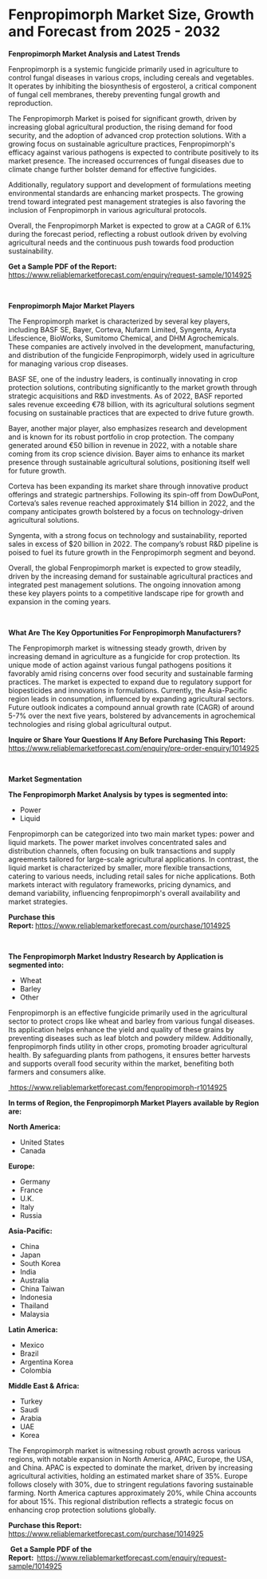 <p><h1>Fenpropimorph Market Size, Growth and Forecast from 2025 - 2032</h1></p><p><strong>Fenpropimorph Market Analysis and Latest Trends</strong></p>
<p><p>Fenpropimorph is a systemic fungicide primarily used in agriculture to control fungal diseases in various crops, including cereals and vegetables. It operates by inhibiting the biosynthesis of ergosterol, a critical component of fungal cell membranes, thereby preventing fungal growth and reproduction.</p><p>The Fenpropimorph Market is poised for significant growth, driven by increasing global agricultural production, the rising demand for food security, and the adoption of advanced crop protection solutions. With a growing focus on sustainable agriculture practices, Fenpropimorph's efficacy against various pathogens is expected to contribute positively to its market presence. The increased occurrences of fungal diseases due to climate change further bolster demand for effective fungicides.</p><p>Additionally, regulatory support and development of formulations meeting environmental standards are enhancing market prospects. The growing trend toward integrated pest management strategies is also favoring the inclusion of Fenpropimorph in various agricultural protocols.</p><p>Overall, the Fenpropimorph Market is expected to grow at a CAGR of 6.1% during the forecast period, reflecting a robust outlook driven by evolving agricultural needs and the continuous push towards food production sustainability.</p></p>
<p><strong>Get a Sample PDF of the Report:&nbsp;</strong> <a href="https://www.reliablemarketforecast.com/enquiry/request-sample/1014925?utm_campaign=3223&utm_medium=2&utm_source=Github&utm_content=ia&utm_term=17042025&utm_id=fenpropimorph">https://www.reliablemarketforecast.com/enquiry/request-sample/1014925</a></p>
<p>&nbsp;</p>
<p><strong>Fenpropimorph Major Market Players</strong></p>
<p><p>The Fenpropimorph market is characterized by several key players, including BASF SE, Bayer, Corteva, Nufarm Limited, Syngenta, Arysta Lifescience, BioWorks, Sumitomo Chemical, and DHM Agrochemicals. These companies are actively involved in the development, manufacturing, and distribution of the fungicide Fenpropimorph, widely used in agriculture for managing various crop diseases.</p><p>BASF SE, one of the industry leaders, is continually innovating in crop protection solutions, contributing significantly to the market growth through strategic acquisitions and R&D investments. As of 2022, BASF reported sales revenue exceeding €78 billion, with its agricultural solutions segment focusing on sustainable practices that are expected to drive future growth.</p><p>Bayer, another major player, also emphasizes research and development and is known for its robust portfolio in crop protection. The company generated around €50 billion in revenue in 2022, with a notable share coming from its crop science division. Bayer aims to enhance its market presence through sustainable agricultural solutions, positioning itself well for future growth.</p><p>Corteva has been expanding its market share through innovative product offerings and strategic partnerships. Following its spin-off from DowDuPont, Corteva’s sales revenue reached approximately $14 billion in 2022, and the company anticipates growth bolstered by a focus on technology-driven agricultural solutions.</p><p>Syngenta, with a strong focus on technology and sustainability, reported sales in excess of $20 billion in 2022. The company’s robust R&D pipeline is poised to fuel its future growth in the Fenpropimorph segment and beyond.</p><p>Overall, the global Fenpropimorph market is expected to grow steadily, driven by the increasing demand for sustainable agricultural practices and integrated pest management solutions. The ongoing innovation among these key players points to a competitive landscape ripe for growth and expansion in the coming years.</p></p>
<p>&nbsp;</p>
<p><strong>What Are The Key Opportunities For Fenpropimorph Manufacturers?</strong></p>
<p><p>The Fenpropimorph market is witnessing steady growth, driven by increasing demand in agriculture as a fungicide for crop protection. Its unique mode of action against various fungal pathogens positions it favorably amid rising concerns over food security and sustainable farming practices. The market is expected to expand due to regulatory support for biopesticides and innovations in formulations. Currently, the Asia-Pacific region leads in consumption, influenced by expanding agricultural sectors. Future outlook indicates a compound annual growth rate (CAGR) of around 5-7% over the next five years, bolstered by advancements in agrochemical technologies and rising global agricultural output.</p></p>
<p><strong>Inquire or Share Your Questions If Any Before Purchasing This Report:</strong> <a href="https://www.reliablemarketforecast.com/enquiry/pre-order-enquiry/1014925?utm_campaign=3223&utm_medium=2&utm_source=Github&utm_content=ia&utm_term=17042025&utm_id=fenpropimorph">https://www.reliablemarketforecast.com/enquiry/pre-order-enquiry/1014925</a></p>
<p>&nbsp;</p>
<p><strong>Market Segmentation</strong></p>
<p><strong>The Fenpropimorph Market Analysis by types is segmented into:</strong></p>
<p><ul><li>Power</li><li>Liquid</li></ul></p>
<p><p>Fenpropimorph can be categorized into two main market types: power and liquid markets. The power market involves concentrated sales and distribution channels, often focusing on bulk transactions and supply agreements tailored for large-scale agricultural applications. In contrast, the liquid market is characterized by smaller, more flexible transactions, catering to various needs, including retail sales for niche applications. Both markets interact with regulatory frameworks, pricing dynamics, and demand variability, influencing fenpropimorph's overall availability and market strategies.</p></p>
<p><strong>Purchase this Report:&nbsp;</strong><a href="https://www.reliablemarketforecast.com/purchase/1014925?utm_campaign=3223&utm_medium=2&utm_source=Github&utm_content=ia&utm_term=17042025&utm_id=fenpropimorph">https://www.reliablemarketforecast.com/purchase/1014925</a></p>
<p>&nbsp;</p>
<p><strong>The Fenpropimorph Market Industry Research by Application is segmented into:</strong></p>
<p><ul><li>Wheat</li><li>Barley</li><li>Other</li></ul></p>
<p><p>Fenpropimorph is an effective fungicide primarily used in the agricultural sector to protect crops like wheat and barley from various fungal diseases. Its application helps enhance the yield and quality of these grains by preventing diseases such as leaf blotch and powdery mildew. Additionally, fenpropimorph finds utility in other crops, promoting broader agricultural health. By safeguarding plants from pathogens, it ensures better harvests and supports overall food security within the market, benefiting both farmers and consumers alike.</p></p>
<p><a href="https://www.reliablemarketforecast.com/fenpropimorph-r1014925?utm_campaign=3223&utm_medium=2&utm_source=Github&utm_content=ia&utm_term=17042025&utm_id=fenpropimorph">&nbsp;https://www.reliablemarketforecast.com/fenpropimorph-r1014925</a></p>
<p><strong>In terms of Region, the Fenpropimorph Market Players available by Region are:</strong></p>
<p>
    <p> <strong> North America: </strong>
        <ul>
            <li>United States</li>
            <li>Canada</li>
        </ul>
        </p> 
    <p> <strong> Europe: </strong>
        <ul>
            <li>Germany</li>
            <li>France</li>
            <li>U.K.</li>
            <li>Italy</li>
            <li>Russia</li>
        </ul>
        </p> 
    <p> <strong> Asia-Pacific: </strong>
        <ul>
            <li>China</li>
            <li>Japan</li>
            <li>South Korea</li>
            <li>India</li>
            <li>Australia</li>
            <li>China Taiwan</li>
            <li>Indonesia</li>
            <li>Thailand</li>
            <li>Malaysia</li>
        </ul>
        </p> 
    <p> <strong> Latin America: </strong>
        <ul>
            <li>Mexico</li>
            <li>Brazil</li>
            <li>Argentina Korea</li>
            <li>Colombia</li>
        </ul>
        </p> 
    <p> <strong> Middle East & Africa: </strong>
        <ul>
            <li>Turkey</li>
            <li>Saudi</li>
            <li>Arabia</li>
            <li>UAE</li>
            <li>Korea</li>
        </ul>
    </p>
    </p>
<p><p>The Fenpropimorph market is witnessing robust growth across various regions, with notable expansion in North America, APAC, Europe, the USA, and China. APAC is expected to dominate the market, driven by increasing agricultural activities, holding an estimated market share of 35%. Europe follows closely with 30%, due to stringent regulations favoring sustainable farming. North America captures approximately 20%, while China accounts for about 15%. This regional distribution reflects a strategic focus on enhancing crop protection solutions globally.</p></p>
<p><strong>Purchase this Report: </strong><a href="https://www.reliablemarketforecast.com/purchase/1014925?utm_campaign=3223&utm_medium=2&utm_source=Github&utm_content=ia&utm_term=17042025&utm_id=fenpropimorph">https://www.reliablemarketforecast.com/purchase/1014925</a></p>
<p>&nbsp;<strong>Get a Sample PDF of the Report:&nbsp;&nbsp;</strong><a href="https://www.reliablemarketforecast.com/enquiry/request-sample/1014925?utm_campaign=3223&utm_medium=2&utm_source=Github&utm_content=ia&utm_term=17042025&utm_id=fenpropimorph">https://www.reliablemarketforecast.com/enquiry/request-sample/1014925</a></p>
<p><strong></strong></p>
<p><p></p><p></p><p></p></p>